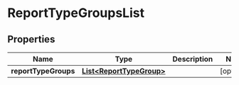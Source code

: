 
# ReportTypeGroupsList

## Properties
Name | Type | Description | Notes
------------ | ------------- | ------------- | -------------
**reportTypeGroups** | [**List&lt;ReportTypeGroup&gt;**](ReportTypeGroup.md) |  |  [optional]



